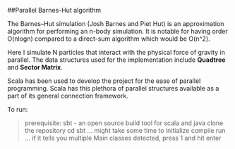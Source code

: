 ##Parallel Barnes-Hut algorithm

The Barnes–Hut simulation (Josh Barnes and Piet Hut) is an approximation algorithm for performing an n-body simulation. It is notable for having order O(nlogn) compared to a direct-sum algorithm which would be O(n^2).

Here I simulate N particles that interact with the physical force of gravity in parallel. The data structures used for the implementation include **Quadtree** and **Sector Matrix**.

Scala has been used to develop the project for the ease of parallel programming. Scala has this plethora of parallel structures available as a part of its general connection framework.

To run:
> prerequisite: sbt - an open source build tool for scala and java
> clone the repository
> cd <path to the cloned directory>
> sbt ... might take some time to initialize
> compile
> run ... if it tells you multiple Main classes detected, press 1 and hit enter